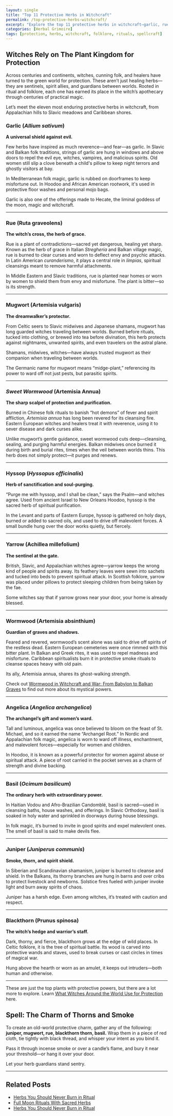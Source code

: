 ```yaml
---
layout: single
title: "Top 11 Protective Herbs in Witchcraft"
permalink: /top-protective-herbs-witchcraft/
excerpt: "Explore the top 11 protective herbs in witchcraft—garlic, rue, mugwort, and more. Discover their folklore, magical uses, and the powerful protection spells used by witches across cultures."
categories: [Herbal Grimoire]
tags: [protection, herbs, witchcraft, folklore, rituals, spellcraft]
---
```


## Witches Rely on The Plant Kingdom for Protection 

Across centuries and continents, witches, cunning folk, and healers have turned to the green world for protection. These aren’t just healing herbs—they are sentinels, spirit allies, and guardians between worlds. Rooted in ritual and folklore, each one has earned its place in the witch’s apothecary through centuries of practical magic.

Let’s meet the eleven most enduring protective herbs in witchcraft, from Appalachian hills to Slavic meadows and Caribbean shores.

### Garlic (*Allium sativum*) 

**A universal shield against evil.**

Few herbs have inspired as much reverence—and fear—as garlic. In Slavic and Balkan folk traditions, strings of garlic are hung in windows and above doors to repel the evil eye, witches, vampires, and malicious spirits. Old women still slip a clove beneath a child's pillow to keep night terrors and ghostly visitors at bay.

In Mediterranean folk magic, garlic is rubbed on doorframes to keep misfortune out. In Hoodoo and African American rootwork, it's used in protective floor washes and personal mojo bags.

Garlic is also one of the offerings made to Hecate, the liminal goddess of the moon, magic and witchcraft. 

---

### Rue (Ruta graveolens)

**The witch’s cross, the herb of grace.**

Rue is a plant of contradictions—sacred yet dangerous, healing yet sharp. Known as the herb of grace in Italian *Stregheria* and Balkan village magic, rue is burned to clear curses and worn to deflect envy and psychic attacks. In Latin American *curanderismo*, it plays a central role in *limpias*, spiritual cleansings meant to remove harmful attachments.

In Middle Eastern and Slavic traditions, rue is planted near homes or worn by women to shield them from envy and misfortune. The plant is bitter—so is its strength.

---

### Mugwort (Artemisia vulgaris)

**The dreamwalker’s protector.**

From Celtic seers to Slavic midwives and Japanese shamans, mugwort has long guarded witches traveling between worlds. Burned before rituals, tucked into clothing, or brewed into tea before divination, this herb protects against nightmares, unwanted spirits, and even travelers on the astral plane.

Shamans, midwives, witches—have always trusted mugwort as their companion when traveling between worlds.

The Germanic name for mugwort means “midge-plant,” referencing its power to ward off not just pests, but parasitic spirits.

---

### *Sweet Wormwood* (Artemisia Annua)

**The sharp scalpel of protection and purification.**

Burned in Chinese folk rituals to banish “hot demons” of fever and spirit affliction, *Artemisia annua* has long been revered for its cleansing fire. Eastern European witches and healers treat it with reverence, using it to sever disease and dark curses alike.

Unlike mugwort’s gentle guidance, sweet wormwood cuts deep—cleansing, sealing, and purging harmful energies. Balkan midwives once burned it during birth and burial rites, times when the veil between worlds thins. This herb does not simply protect—it purges and renews.

---

### Hyssop (*Hyssopus officinalis*)  
**Herb of sanctification and soul-purging.**

“Purge me with hyssop, and I shall be clean,” says the Psalm—and witches agree. Used from ancient Israel to New Orleans Hoodoo, hyssop is the sacred herb of spiritual purification.

In the Levant and parts of Eastern Europe, hyssop is gathered on holy days, burned or added to sacred oils, and used to drive off malevolent forces. A small bundle hung over the door works quietly, but fiercely.

---

### Yarrow (Achillea millefolium)

**The sentinel at the gate.**

British, Slavic, and Appalachian witches agree—yarrow keeps the wrong kind of people and spirits away. Its feathery leaves were sewn into sachets and tucked into beds to prevent spiritual attack. In Scottish folklore, yarrow was placed under pillows to protect sleeping children from being taken by the fae.

Some witches say that if yarrow grows near your door, your home is already blessed.

---

### Wormwood (Artemisia absinthium)

**Guardian of graves and shadows.**

Feared and revered, wormwood’s scent alone was said to drive off spirits of the restless dead. Eastern European cemeteries were once rimmed with this bitter plant. In Balkan and Greek rites, it was used to repel madness and misfortune. Caribbean spiritualists burn it in protective smoke rituals to cleanse spaces heavy with old pain.

Its ally, Artemisia annua, shares its ghost-walking strength.

Check out [Wormwood in Witchcraft and War: From Babylon to Balkan Graves](/wormwood-witchcraft-war) to find out more about its mystical powers.

---

### Angelica (*Angelica archangelica*)  
**The archangel’s gift and women’s ward.**

Tall and luminous, angelica was once believed to bloom on the feast of St. Michael, and so it earned the name “Archangel Root.” In Nordic and Appalachian folk magic, angelica is worn to ward off illness, enchantment, and malevolent forces—especially for women and children.

In Hoodoo, it is known as a powerful protector for women against abuse or spiritual attack. A piece of root carried in the pocket serves as a charm of strength and divine backing.

---

### Basil (*Ocimum basilicum*) 

**The ordinary herb with extraordinary power.**

In Haitian Vodou and Afro-Brazilian Candomblé, basil is sacred—used in cleansing baths, house washes, and offerings. In Slavic Orthodoxy, basil is soaked in holy water and sprinkled in doorways during house blessings.

In folk magic, it’s burned to invite in good spirits and expel malevolent ones. The smell of basil is said to make devils flee.

---

### Juniper (*Juniperus communis*)  

**Smoke, thorn, and spirit shield.**

In Siberian and Scandinavian shamanism, juniper is burned to cleanse and shield. In the Balkans, its thorny branches are hung in barns and over cribs to protect livestock and newborns. Solstice fires fueled with juniper invoke light and burn away spirits of chaos.

Juniper has a harsh edge. Even among witches, it’s treated with caution and respect.

---

### Blackthorn (Prunus spinosa)
**The witch’s hedge and warrior’s staff.**

Dark, thorny, and fierce, blackthorn grows at the edge of wild places. In Celtic folklore, it is the tree of spiritual battle. Its wood is carved into protective wands and staves, used to break curses or cast circles in times of magical war.

Hung above the hearth or worn as an amulet, it keeps out intruders—both human and otherwise.

---

These are just the top plants with protective powers, but there are a lot more to explore. Learn [What Witches Around the World Use for Protection](/world-magic-for-protection/) here.

## Spell: The Charm of Thorns and Smoke

To create an old-world protective charm, gather any of the following: **juniper, mugwort, rue, blackthorn thorn, basil.** Wrap them in a piece of red cloth, tie tightly with black thread, and whisper your intent as you bind it. 

Pass it through incense smoke or over a candle’s flame, and bury it near your threshold—or hang it over your door.

Let your herb guardians stand sentry.

---

## Related Posts

- [Herbs You Should Never Burn in Ritual](/never-burn-herbs/)
- [Full Moon Rituals With Sacred Herbs ](/full-moon-rituals/)
- [Herbs You Should Never Burn in Ritual](/never-burn-herbs/)
